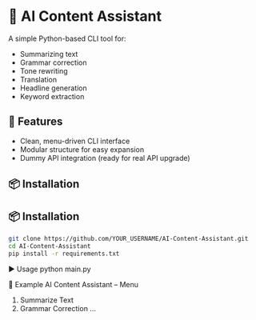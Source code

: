 # 🧠 AI Content Assistant

A simple Python-based CLI tool for:
- Summarizing text
- Grammar correction
- Tone rewriting
- Translation
- Headline generation
- Keyword extraction

## 🚀 Features
- Clean, menu-driven CLI interface
- Modular structure for easy expansion
- Dummy API integration (ready for real API upgrade)

## 📦 Installation
## 📦 Installation
```bash
git clone https://github.com/YOUR_USERNAME/AI-Content-Assistant.git
cd AI-Content-Assistant
pip install -r requirements.txt
```
▶ Usage
python main.py

📜 Example
AI Content Assistant – Menu
1. Summarize Text
2. Grammar Correction
...


